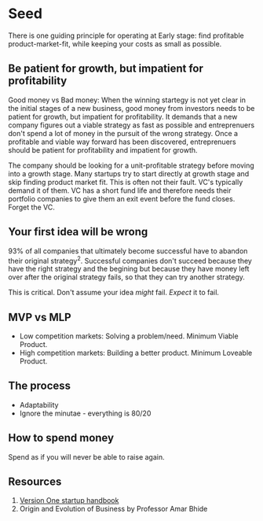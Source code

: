# Seed

There is one guiding principle for operating at Early stage: find profitable product-market-fit, while keeping your costs as small as possible.


## Be patient for growth, but impatient for profitability

Good money vs Bad money: When the winning startegy is not yet clear in the initial stages of a new business, good money from investors needs to be patient for growth, but impatient for profitability. It demands that a new company figures out a viable strategy as fast as possible and entreprenuers don't spend a lot of money in the pursuit of the wrong strategy. Once a profitable and viable way forward has been discovered, entreprenuers should be patient for profitability and impatient for growth.

The company should be looking for a unit-profitable strategy before moving into a growth stage. Many startups try to start directly at growth stage and skip finding product market fit. This is often not their fault. VC's typically demand it of them. VC has a short fund life and therefore needs their portfolio companies to give them an exit event before the fund closes. Forget the VC. 


## Your first idea **will** be wrong

93% of all companies that ultimately become successful have to abandon their original strategy<sup>2</sup>. Successful companies don't succeed because they have the right strategy and the begining but because they have money left over after the original strategy fails, so that they can try another strategy. 

This is critical. Don't assume your idea *might* fail. *Expect* it to fail. 


## MVP vs MLP


- Low competition markets: Solving a problem/need. Minimum Viable Product.
- High competition markets: Building a better product. Minimum Loveable Product.


## The process

- Adaptability
- Ignore the minutae - everything is 80/20

## How to spend money

Spend as if you will never be able to raise again.


## Resources


1. [Version One startup handbook](https://versionone.vc/startup-handbook/)
2. Origin and Evolution of Business by Professor Amar Bhide